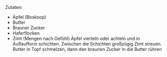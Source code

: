 Zutaten:
- Äpfel (Boskoop)
- Butter
- Brauner Zucker
- Haferflocken
- Zimt
(Mengen nach Gefühl)
Äpfel vierteln oder achteln und in Auflaufform schichten. Zwischen die Schichten großzügig Zimt streuen. Butter in Topf schmelzen, dann den braunen Zucker in die Butter rühren